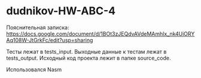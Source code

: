 # dudnikov-HW-ABC-4

Пояснительная записка: https://docs.google.com/document/d/1BOt3zJEQdvAVdeMAmhlx_nk4UiORYAq108W-JtGrkFc/edit?usp=sharing

Тесты лежат в tests_input. Выходные данные к тестам лежат в tests_output.
Исходный код проекта лежит в папке source_code.

Использовался Nasm

